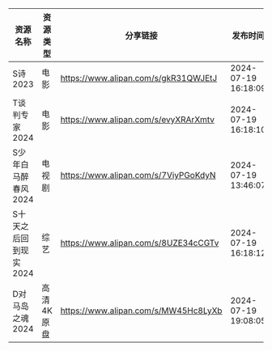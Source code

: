 | 资源名称          | 资源类型   | 分享链接                                 | 发布时间                |
| ------------- | ------ | ------------------------------------ | ------------------- |
| S诗2023        | 电影     | https://www.alipan.com/s/gkR31QWJEtJ | 2024-07-19 16:18:09 |
| T谈判专家2024     | 电影     | https://www.alipan.com/s/evyXRArXmtv | 2024-07-19 16:18:10 |
| S少年白马醉春风2024  | 电视剧    | https://www.alipan.com/s/7ViyPGoKdyN | 2024-07-19 13:46:07 |
| S十天之后回到现实2024 | 综艺     | https://www.alipan.com/s/8UZE34cCGTv | 2024-07-19 16:18:12 |
| D对马岛之魂2024    | 高清4K原盘 | https://www.alipan.com/s/MW45Hc8LyXb | 2024-07-19 19:08:05 |
